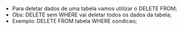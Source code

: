 * Para deletar dados de uma tabela vamos utilizar o DELETE FROM;
* Obs: DELETE sem WHERE vai deletar todos os dados da tabela;
* Exemplo: DELETE FROM tabela WHERE condicao;